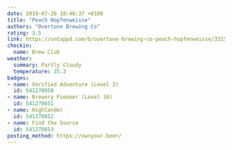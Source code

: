 ```yaml
---
date: 2019-07-26 18:48:37 +0100
title: "Peach Hopfenweisse"
authors: "Overtone Brewing Co"
rating: 3.5
link: https://untappd.com/b/overtone-brewing-co-peach-hopfenweisse/3315658
checkin:
  name: Brew Club
weather:
  summary: Partly Cloudy
  temperature: 25.3
badges:
- name: Verified Adventure (Level 2)
  id: 541278650
- name: Brewery Pioneer (Level 16)
  id: 541278651
- name: Highlander
  id: 541278652
- name: Find the Source
  id: 541278653
posting_method: https://ownyour.beer/
---
```

